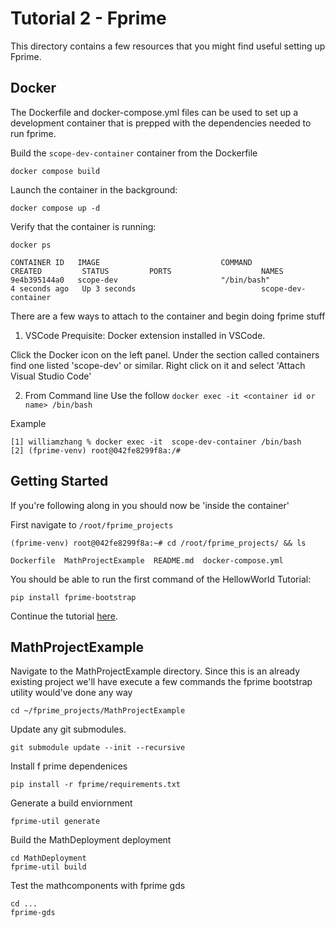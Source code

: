 # Tutorial 2 - Fprime

This directory contains a few resources that you might find useful setting up Fprime.

## Docker

The Dockerfile and docker-compose.yml files can be used to set up a development container that is prepped with the dependencies needed to run fprime.

Build the `scope-dev-container` container from the Dockerfile
```
docker compose build
```

Launch the container in the background:
```
docker compose up -d
```

Verify that the container is running:
```
docker ps

CONTAINER ID   IMAGE                           COMMAND                  CREATED         STATUS         PORTS                    NAMES
9e4b395144a0   scope-dev                       "/bin/bash"              4 seconds ago   Up 3 seconds                            scope-dev-container
```

There are a few ways to attach to the container and begin doing fprime stuff

1. VSCode
Prequisite: Docker extension installed in VSCode.

Click the Docker icon on the left panel. Under the section called containers find one listed 'scope-dev' or similar. Right click on it and select 'Attach Visual Studio Code'


2. From Command line
Use the follow `docker exec -it <container id or name> /bin/bash`

Example
```
[1] williamzhang % docker exec -it  scope-dev-container /bin/bash
[2] (fprime-venv) root@042fe8299f8a:/# 
```

## Getting Started
If you're following along in you should now be 'inside the container'

First navigate to `/root/fprime_projects`
```
(fprime-venv) root@042fe8299f8a:~# cd /root/fprime_projects/ && ls

Dockerfile  MathProjectExample  README.md  docker-compose.yml
```

You should be able to run the first command of the HellowWorld Tutorial:
```
pip install fprime-bootstrap
```

Continue the tutorial [here](https://fprime-community.github.io/fprime-tutorial-hello-world/docs/NewProject.html).

## MathProjectExample

Navigate to the MathProjectExample directory. Since this is an already existing project we'll have execute a few commands the fprime bootstrap utility would've done any way

```
cd ~/fprime_projects/MathProjectExample
```

Update any git submodules.

```
git submodule update --init --recursive
```

Install f prime dependenices

```
pip install -r fprime/requirements.txt
```

Generate a build enviornment

```
fprime-util generate
```

Build the MathDeployment deployment

```
cd MathDeployment
fprime-util build
```

Test the mathcomponents with fprime gds

```
cd ...
fprime-gds
```